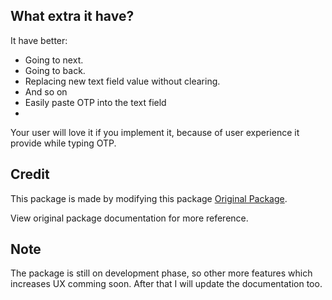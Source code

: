 ## What extra it have?
It have better:
* Going to next.
* Going to back.
* Replacing new text field value without clearing.
* And so on
* Easily paste OTP into the text field
* 
Your user will love it if you implement it, because of user experience it provide while typing OTP.

## Credit
This package is made by modifying this package [Original Package](https://pub.dev/packages/otp_text_field).

View original package documentation for more reference.

## Note
The package is still on development phase, so other more features which increases UX comming soon.
After that I will update the documentation too.
